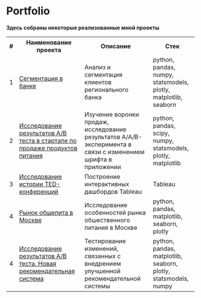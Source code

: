 # Portfolio
**Здесь собраны некоторые реализованные мной проекты**

<table>
  <tr>
    <th>#</th>
    <th>Наименование проекта</th>
    <th>Описание</th>
    <th>Стек</th>
  </tr>
  <tr>
    <td>1</td>
    <td><a href="https://github.com/kiseleq/Portfolio/tree/main/bank_segmentation">Сегментация в банке</a></td>
    <td>Анализ и сегментация клиентов регионального банка</td>
    <td>python, pandas, numpy, statsmodels, plotly, matplotlib, seaborn</td>
  </tr>
  <tr>
    <td>2</td>
    <td><a href="https://github.com/kiseleq/Portfolio/tree/main/food_sales_ab_test">Исследование результатов A/B теста в стартапе по продаже продуктов питания</a></td>
    <td>Изучение воронки продаж, исследование результатов A/A/B-эксперимента в связи с изменением шрифта в приложении</td>
    <td>python, pandas, scipy, numpy, statsmodels, plotly, matplotlib</td>
  </tr>
  <tr>
    <td>3</td>
    <td><a href="https://github.com/kiseleq/Portfolio/tree/main/Tableau_TED">Исследование истории TED-конференций</a></td>
    <td>Построение интерактивных дашбордов Tableau</td>
    <td>Tableau</td>
  </tr>
  <tr>
    <td>4</td>
    <td><a href="https://github.com/kiseleq/Portfolio/tree/main/catering_Moscow">Рынок общепита в Москве</a></td>
    <td>Исследование особенностей рынка обшественного питания в Москве</td>
    <td>python, pandas, matplotlib, seaborn, plotly</td>
  </tr>
  <tr>
    <td>4</td>
    <td><a href="https://github.com/kiseleq/Portfolio/tree/main/AB_test_recommendation_system">Исследование результатов A/B теста. Новая рекомендательная система</a></td>
    <td>Тестирование изменений, связанных с внедрением улучшенной рекомендательной системы</td>
    <td>python, pandas, matplotlib, seaborn, plotly, statsmodels, numpy</td>
  </tr>
</table>
